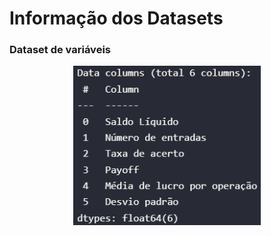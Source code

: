 # Informação dos Datasets

### Dataset de variáveis

<div align="center">
<img src="docs/images/df_results_info.png" width="300px" />
</div>